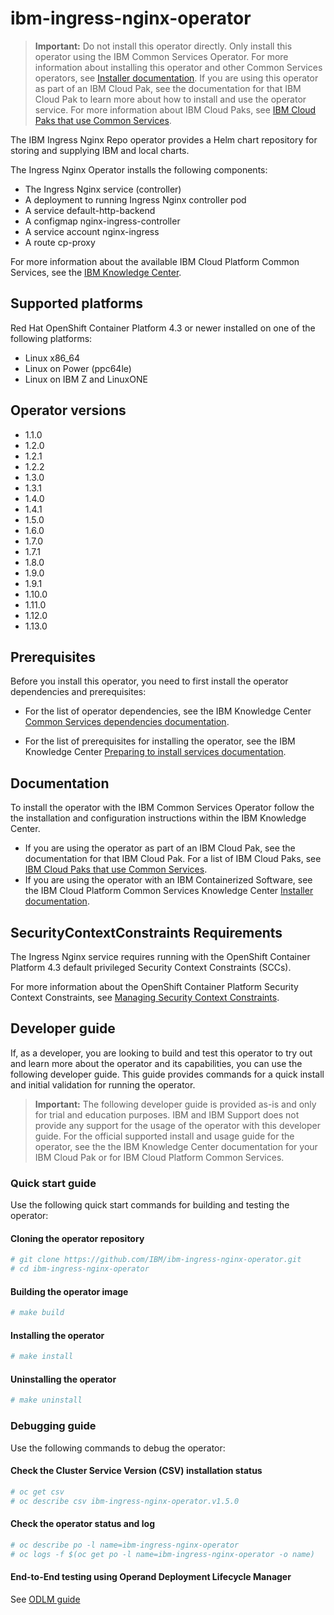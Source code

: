 # ibm-ingress-nginx-operator

> **Important:** Do not install this operator directly. Only install this operator using the IBM Common Services Operator. For more information about installing this operator and other Common Services operators, see [Installer documentation](http://ibm.biz/cpcs_opinstall). If you are using this operator as part of an IBM Cloud Pak, see the documentation for that IBM Cloud Pak to learn more about how to install and use the operator service. For more information about IBM Cloud Paks, see [IBM Cloud Paks that use Common Services](http://ibm.biz/cpcs_cloudpaks).

The IBM Ingress Nginx Repo operator provides a Helm chart repository for storing and supplying IBM and local charts.

The Ingress Nginx Operator installs the following components:
- The Ingress Nginx service (controller)
- A deployment to running Ingress Nginx controller pod
- A service default-http-backend
- A configmap nginx-ingress-controller
- A service account nginx-ingress
- A route cp-proxy

For more information about the available IBM Cloud Platform Common Services, see the [IBM Knowledge Center](http://ibm.biz/cpcsdocs).

## Supported platforms

Red Hat OpenShift Container Platform 4.3 or newer installed on one of the following platforms:

- Linux x86_64
- Linux on Power (ppc64le)
- Linux on IBM Z and LinuxONE

## Operator versions

- 1.1.0
- 1.2.0
- 1.2.1
- 1.2.2
- 1.3.0
- 1.3.1
- 1.4.0
- 1.4.1
- 1.5.0
- 1.6.0
- 1.7.0
- 1.7.1
- 1.8.0
- 1.9.0
- 1.9.1
- 1.10.0
- 1.11.0
- 1.12.0
- 1.13.0

## Prerequisites

Before you install this operator, you need to first install the operator dependencies and prerequisites:

- For the list of operator dependencies, see the IBM Knowledge Center [Common Services dependencies documentation](http://ibm.biz/cpcs_opdependencies).

- For the list of prerequisites for installing the operator, see the IBM Knowledge Center [Preparing to install services documentation](http://ibm.biz/cpcs_opinstprereq).

## Documentation

To install the operator with the IBM Common Services Operator follow the the installation and configuration instructions within the IBM Knowledge Center.

- If you are using the operator as part of an IBM Cloud Pak, see the documentation for that IBM Cloud Pak. For a list of IBM Cloud Paks, see [IBM Cloud Paks that use Common Services](http://ibm.biz/cpcs_cloudpaks).
- If you are using the operator with an IBM Containerized Software, see the IBM Cloud Platform Common Services Knowledge Center [Installer documentation](http://ibm.biz/cpcs_opinstall).

## SecurityContextConstraints Requirements

The Ingress Nginx service requires running with the OpenShift Container Platform 4.3 default privileged Security Context Constraints (SCCs).

For more information about the OpenShift Container Platform Security Context Constraints, see [Managing Security Context Constraints](https://docs.openshift.com/container-platform/4.3/authentication/managing-security-context-constraints.html).

## Developer guide

If, as a developer, you are looking to build and test this operator to try out and learn more about the operator and its capabilities, you can use the following developer guide. This guide provides commands for a quick install and initial validation for running the operator.

> **Important:** The following developer guide is provided as-is and only for trial and education purposes. IBM and IBM Support does not provide any support for the usage of the operator with this developer guide. For the official supported install and usage guide for the operator, see the the IBM Knowledge Center documentation for your IBM Cloud Pak or for IBM Cloud Platform Common Services.

### Quick start guide

Use the following quick start commands for building and testing the operator:

#### Cloning the operator repository

```bash
# git clone https://github.com/IBM/ibm-ingress-nginx-operator.git
# cd ibm-ingress-nginx-operator
```

#### Building the operator image

```bash
# make build
```

#### Installing the operator

```bash
# make install
```

#### Uninstalling the operator

```bash
# make uninstall
```

### Debugging guide

Use the following commands to debug the operator:

#### Check the Cluster Service Version (CSV) installation status

```bash
# oc get csv
# oc describe csv ibm-ingress-nginx-operator.v1.5.0
```

#### Check the operator status and log

```bash
# oc describe po -l name=ibm-ingress-nginx-operator
# oc logs -f $(oc get po -l name=ibm-ingress-nginx-operator -o name)
```

#### End-to-End testing using Operand Deployment Lifecycle Manager

See [ODLM guide](https://github.com/IBM/operand-deployment-lifecycle-manager/blob/9a5fdbfe33c93fcc95c3f9ad9022937a1b7fb003/docs/install/common-service-integration.md#end-to-end-test)

